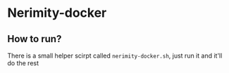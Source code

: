 # Nerimity-docker

## How to run?

There is a small helper scirpt called `nerimity-docker.sh`, just run it and it'll do the rest
